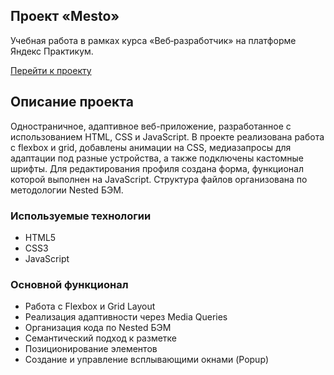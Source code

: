 ## Проект «Mesto»

Учебная работа в рамках курса «Веб‑разработчик» на платформе Яндекс Практикум.

[Перейти к проекту](https://github.com/e-and-a/Yandex_project/)

## Описание проекта
Одностраничное, адаптивное веб-приложение, разработанное с использованием HTML, CSS и JavaScript.
В проекте реализована работа с flexbox и grid, добавлены анимации на CSS, медиазапросы для адаптации под разные устройства, а также подключены кастомные шрифты. Для редактирования профиля создана форма, функционал которой выполнен на JavaScript. Структура файлов организована по методологии Nested БЭМ.

### Используемые технологии
 * HTML5
 * CSS3
 * JavaScript
### Основной функционал
 * Работа с Flexbox и Grid Layout
 * Реализация адаптивности через Media Queries
 * Организация кода по Nested БЭМ
 * Семантический подход к разметке
 * Позиционирование элементов
 * Создание и управление всплывающими окнами (Popup)
